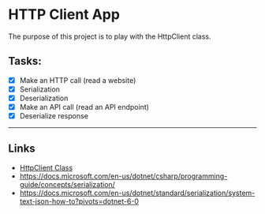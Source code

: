# HTTP Client App
The purpose of this project is to play with the HttpClient class.

## Tasks:
- [x] Make an HTTP call (read a website)
- [x] Serialization 
- [x] Deserialization
- [x] Make an API call (read an API endpoint)
- [x] Deserialize response

---
## Links
- [HttpClient Class](https://docs.microsoft.com/en-us/dotnet/api/system.net.http.httpclient?view=net-6.0)
- https://docs.microsoft.com/en-us/dotnet/csharp/programming-guide/concepts/serialization/
- https://docs.microsoft.com/en-us/dotnet/standard/serialization/system-text-json-how-to?pivots=dotnet-6-0


